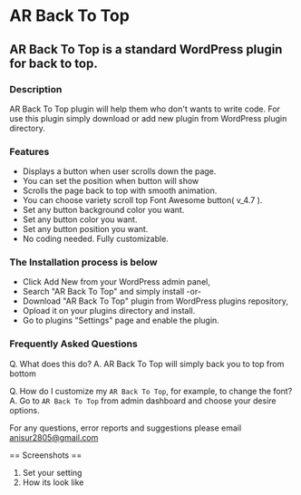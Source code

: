 # AR Back To Top

## AR Back To Top is a standard WordPress plugin for back to top. 

### Description
AR Back To Top plugin will help them who don\'t wants to write code. For use this plugin simply download or add new plugin from WordPress plugin directory.

### Features

- Displays a button when user scrolls down the page.
- You can set the position when button will show
- Scrolls the page back to top with smooth animation.
- You can choose variety scroll top Font Awesome button( v_4.7 ).
- Set any button background color you want.
- Set any button color you want.
- Set any button position you want.
- No coding needed. Fully customizable.

### The Installation process is below 

- Click Add New from your WordPress admin panel,
- Search "AR Back To Top" and simply install -or- 
- Download "AR Back To Top" plugin from WordPress plugins repository,
- Opload it on your plugins directory and install.
- Go to plugins "Settings" page and enable the plugin.

### Frequently Asked Questions
Q. What does this do?
A. AR Back To Top will simply back you to top from bottom

Q. How do I customize my `AR Back To Top`, for example, to change the font?
A. Go to `AR Back To Top` from admin dashboard and choose your desire options.

For any questions, error reports and suggestions please email anisur2805@gmail.com

== Screenshots ==
1. Set your setting
2. How its look like
